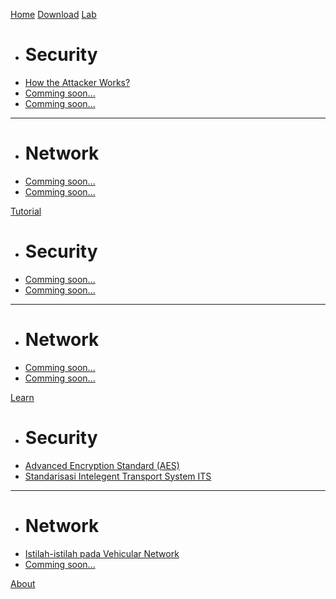 [Home](index.md)
[Download](download.md)
[Lab]()

  * # Security
  * [How the Attacker Works?](lab-scenario-1.md)
  * [Comming soon...](comming-soon.md)
  * [Comming soon...](comming-soon.md)
  ----
  * # Network
  * [Comming soon...](comming-soon.md)
  * [Comming soon...](comming-soon.md)

[Tutorial]()

  * # Security
  * [Comming soon...](comming-soon.md)
  * [Comming soon...](comming-soon.md)
  ----
  * # Network
  * [Comming soon...](comming-soon.md)
  * [Comming soon...](comming-soon.md)
  
[Learn]()

  * # Security
  * [Advanced Encryption Standard (AES)](advanced-encryption-standard.md)
  * [Standarisasi Intelegent Transport System ITS](standarisasi-its.md)  
  ----
  * # Network
  * [Istilah-istilah pada Vehicular Network](istilah-di-vehicular-network.md)
  * [Comming soon...](comming-soon.md)  

[About](about.md)
